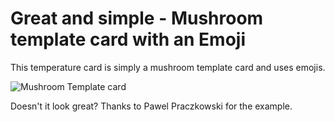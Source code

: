 # Great and simple - Mushroom template card with an Emoji

This temperature card is simply a mushroom template card and uses emojis.

![Mushroom Template card](mushroom-template-card-w-emoji.png)

Doesn't it look great? Thanks to Pawel Praczkowski for the example.

